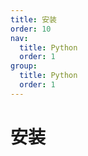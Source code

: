 ```yaml
---
title: 安装
order: 10
nav:
  title: Python
  order: 1
group:
  title: Python
  order: 1
---
```


# 安装
